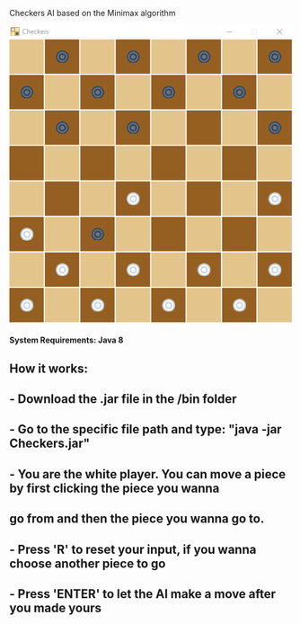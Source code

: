 Checkers AI based on the Minimax algorithm

![Preview](https://github.com/softknk/Checkers-AI/blob/master/preview.png)

#### System Requirements: Java 8

## How it works:
## - Download the .jar file in the /bin folder
## - Go to the specific file path and type: "java -jar Checkers.jar"
## - You are the white player. You can move a piece by first clicking the piece you wanna
##   go from and then the piece you wanna go to.
## - Press 'R' to reset your input, if you wanna choose another piece to go
## - Press 'ENTER' to let the AI make a move after you made yours
